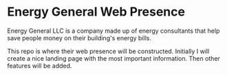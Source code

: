 # Energy General Web Presence

Energy General LLC is a company made up of energy consultants that help save people money on their building's energy bills.

This repo is where their web presence will be constructed. Initially I will create a nice landing page with the most important information. Then other features will be added.
